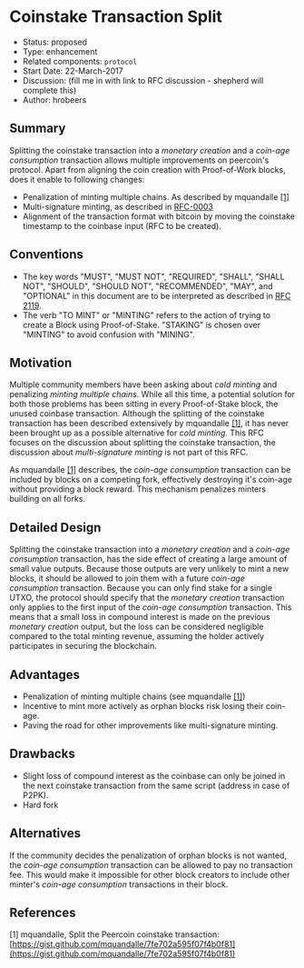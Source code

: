 # Coinstake Transaction Split

- Status: proposed
- Type: enhancement
- Related components: `protocol`
- Start Date: 22-March-2017
- Discussion: (fill me in with link to RFC discussion - shepherd will complete this)
- Author: hrobeers

## Summary
Splitting the coinstake transaction into a *monetary creation* and a *coin-age consumption* transaction allows multiple improvements on peercoin's protocol.
Apart from aligning the coin creation with Proof-of-Work blocks, does it enable to following changes:

* Penalization of minting multiple chains. As described by mquandalle [[1]](https://gist.github.com/mquandalle/7fe702a595f07f4b0f81)
* Multi-signature minting, as described in [RFC-0003](../0003-multisig-minting/0003-multisig-minting.md)
* Alignment of the transaction format with bitcoin by moving the coinstake timestamp to the coinbase input (RFC to be created).

## Conventions
- The key words "MUST", "MUST NOT", "REQUIRED", "SHALL", "SHALL NOT", "SHOULD", "SHOULD NOT", "RECOMMENDED", "MAY", and "OPTIONAL" in this document are to be interpreted as described in [RFC 2119](http://tools.ietf.org/html/rfc2119).
- The verb "TO MINT" or "MINTING" refers to the action of trying to create a Block using Proof-of-Stake. "STAKING" is chosen over "MINTING" to avoid confusion with "MINING".

## Motivation
Multiple community members have been asking about *cold minting* and penalizing *minting multiple chains*.
While all this time, a potential solution for both those problems has been sitting in every Proof-of-Stake block, the unused coinbase transaction.
Although the splitting of the coinstake transaction has been described extensively by mquandalle [[1]](https://gist.github.com/mquandalle/7fe702a595f07f4b0f81), it has never been brought up as a possible alternative for *cold minting*. This RFC focuses on the discussion about splitting the coinstake transaction, the discussion about *multi-signature minting* is not part of this RFC.

As mquandalle [[1]](https://gist.github.com/mquandalle/7fe702a595f07f4b0f81) describes, the *coin-age consumption* transaction can be included by blocks on a competing fork, effectively destroying it's coin-age without providing a block reward.
This mechanism penalizes minters building on all forks.

## Detailed Design
Splitting the coinstake transaction into a *monetary creation* and a *coin-age consumption* transaction, has the side effect of creating a large amount of small value outputs.
Because those outputs are very unlikely to mint a new blocks, it should be allowed to join them with a future *coin-age consumption* transaction.
Because you can only find stake for a single UTXO, the protocol should specify that the *monetary creation* transaction only applies to the first input of the *coin-age consumption* transaction.
This means that a small loss in compound interest is made on the previous *monetary creation* output, but the loss can be considered negligible compared to the total minting revenue, assuming the holder actively participates in securing the blockchain.

## Advantages

* Penalization of minting multiple chains (see mquandalle [[1]](https://gist.github.com/mquandalle/7fe702a595f07f4b0f81))
* Incentive to mint more actively as orphan blocks risk losing their coin-age.
* Paving the road for other improvements like multi-signature minting.

## Drawbacks

* Slight loss of compound interest as the coinbase can only be joined in the next coinstake transaction from the same script (address in case of P2PK).
* Hard fork

## Alternatives

If the community decides the penalization of orphan blocks is not wanted, the *coin-age consumption* transaction can be allowed to pay no transaction fee.
This would make it impossible for other block creators to include other minter's *coin-age consumption* transactions in their block.


## References
[1] mquandalle, Split the Peercoin coinstake transaction: [https://gist.github.com/mquandalle/7fe702a595f07f4b0f81](https://gist.github.com/mquandalle/7fe702a595f07f4b0f81)